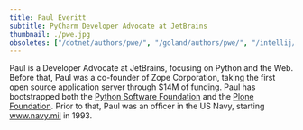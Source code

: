 ```yaml
---
title: Paul Everitt
subtitle: PyCharm Developer Advocate at JetBrains
thumbnail: ./pwe.jpg
obsoletes: ["/dotnet/authors/pwe/", "/goland/authors/pwe/", "/intellij/authors/pwe/", "/pycharm/authors/pwe/", "/webstorm/authors/pwe/"]
---
```


Paul is a Developer Advocate at JetBrains, focusing on Python and the Web. Before that, Paul
was a co-founder of Zope Corporation, taking the first open source
application server through $14M of funding. Paul has bootstrapped both
the [Python Software Foundation](https://www.python.org/psf/) and the [Plone Foundation](https://plone.org/foundation). Prior to that,
Paul was an officer in the US Navy, starting www.navy.mil in 1993.
